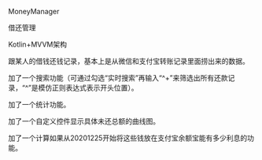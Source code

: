 MoneyManager

借还管理

Kotlin+MVVM架构

跟某人的借钱还钱记录，基本上是从微信和支付宝转账记录里面捞出来的数据。

加了一个搜索功能（可通过勾选“实时搜索”再输入“^+”来筛选出所有还款记录，“^”是模仿正则表达式表示开头位置）。

加了一个统计功能。

加了一个自定义控件显示具体未还总额的曲线图。

加了一个计算如果从20201225开始将这些钱放在支付宝余额宝能有多少利息的功能。

